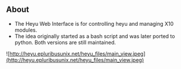 ## About ##

  * The Heyu Web Interface is for controlling heyu and managing X10 modules.
  * The idea originally started as a bash script and was later ported to python.  Both versions are still maintained.


![http://heyu.epluribusunix.net/heyu_files/main_view.jpeg](http://heyu.epluribusunix.net/heyu_files/main_view.jpeg)